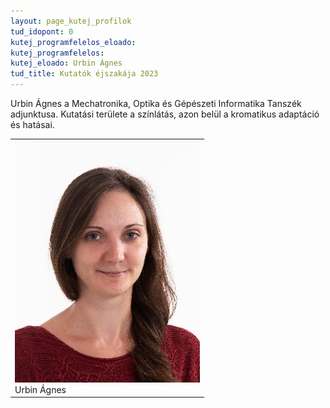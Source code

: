 ```yaml
---
layout: page_kutej_profilok
tud_idopont: 0
kutej_programfelelos_eloado: 
kutej_programfelelos: 
kutej_eloado: Urbin Ágnes
tud_title: Kutatók éjszakája 2023
---
```



Urbin Ágnes a Mechatronika, Optika és Gépészeti Informatika Tanszék adjunktusa. Kutatási területe a színlátás, azon belül a kromatikus adaptáció és hatásai.

 <table class="picture">
<tr>
<td>

<div class="gallery">
    <img src="images/urbin_agnes.jpg" max-width="250" max-height="200">
  <div class="desc">Urbin Ágnes</div>
</div>

</td>
</tr>
</table>
